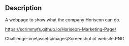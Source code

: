 
# <Horiseon Marketing Page>

## Description

A webpage to show what the company Horiseon can do.

https://scrimmyfs.github.io/Horiseon-Marketing-Page/

Challlenge-one\assets\images\Screenshot of website.PNG